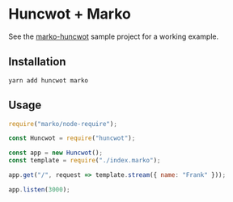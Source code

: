 # Huncwot + Marko

See the [marko-huncwot](https://github.com/zaiste/marko-huncwot) sample
project for a working example.

## Installation

    yarn add huncwot marko

## Usage

```javascript
require("marko/node-require");

const Huncwot = require("huncwot");

const app = new Huncwot();
const template = require("./index.marko");

app.get("/", request => template.stream({ name: "Frank" }));

app.listen(3000);
```
